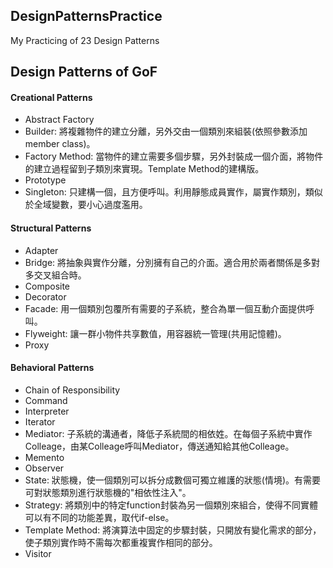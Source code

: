 ## DesignPatternsPractice

My Practicing of 23 Design Patterns

## Design Patterns of GoF

#### Creational Patterns
- Abstract Factory
- Builder: 將複雜物件的建立分離，另外交由一個類別來組裝(依照參數添加member class)。
- Factory Method: 當物件的建立需要多個步驟，另外封裝成一個介面，將物件的建立過程留到子類別來實現。Template Method的建構版。
- Prototype
- Singleton: 只建構一個，且方便呼叫。利用靜態成員實作，屬實作類別，類似於全域變數，要小心過度濫用。

#### Structural Patterns
- Adapter
- Bridge: 將抽象與實作分離，分別擁有自己的介面。適合用於兩者關係是多對多交叉組合時。
- Composite
- Decorator
- Facade: 用一個類別包覆所有需要的子系統，整合為單一個互動介面提供呼叫。
- Flyweight: 讓一群小物件共享數值，用容器統一管理(共用記憶體)。
- Proxy

#### Behavioral Patterns
- Chain of Responsibility
- Command
- Interpreter
- Iterator
- Mediator: 子系統的溝通者，降低子系統間的相依姓。在每個子系統中實作Colleage，由某Colleage呼叫Mediator，傳送通知給其他Colleage。
- Memento
- Observer
- State: 狀態機，使一個類別可以拆分成數個可獨立維護的狀態(情境)。有需要可對狀態類別進行狀態機的"相依性注入"。
- Strategy: 將類別中的特定function封裝為另一個類別來組合，使得不同實體可以有不同的功能差異，取代if-else。
- Template Method: 將演算法中固定的步驟封裝，只開放有變化需求的部分，使子類別實作時不需每次都重複實作相同的部分。
- Visitor


